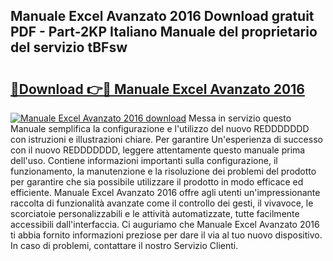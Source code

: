 ## Manuale Excel Avanzato 2016 Download gratuit PDF - Part-2KP Italiano Manuale del proprietario del servizio tBFsw

# <h2><a href="http://df95oj.blite.top/?on=Manuale+Excel+Avanzato+2016">🔗Download 👉🔴 Manuale Excel Avanzato 2016</a></h2>

[![Manuale Excel Avanzato 2016 download](https://i.imgur.com/lujVjoI.png)](http://df95oj.blite.top/?on=Manuale+Excel+Avanzato+2016)
Messa in servizio questo Manuale semplifica la configurazione e l'utilizzo del nuovo REDDDDDDD con istruzioni e illustrazioni chiare. Per garantire Un'esperienza di successo con il nuovo REDDDDDDD, leggere attentamente questo manuale prima dell'uso. Contiene informazioni importanti sulla configurazione, il funzionamento, la manutenzione e la risoluzione dei problemi del prodotto per garantire che sia possibile utilizzare il prodotto in modo efficace ed efficiente. Manuale Excel Avanzato 2016 offre agli utenti un'impressionante raccolta di funzionalità avanzate come il controllo dei gesti, il vivavoce, le scorciatoie personalizzabili e le attività automatizzate, tutte facilmente accessibili dall'interfaccia. Ci auguriamo che Manuale Excel Avanzato 2016 ti abbia fornito informazioni preziose per dare il via al tuo nuovo dispositivo. In caso di problemi, contattare il nostro Servizio Clienti.
